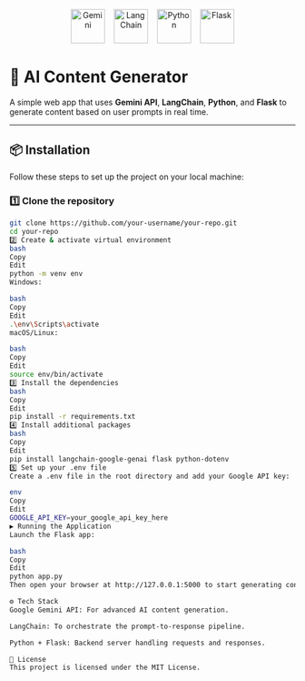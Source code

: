 <p align="center">
  <img src="https://upload.wikimedia.org/wikipedia/commons/thumb/f/fa/Google_Gemini_logo.svg/1200px-Google_Gemini_logo.svg.png" alt="Gemini" height="60"/>
  &nbsp;&nbsp;
  <img src="https://raw.githubusercontent.com/langchain-ai/langchain/main/docs/static/img/logo.png" alt="LangChain" height="60"/>
  &nbsp;&nbsp;
  <img src="https://www.python.org/static/community_logos/python-logo.png" alt="Python" height="60"/>
  &nbsp;&nbsp;
  <img src="https://flask.palletsprojects.com/en/3.0.x/_images/flask-logo.png" alt="Flask" height="60"/>
</p>

# 🚀 AI Content Generator

A simple web app that uses **Gemini API**, **LangChain**, **Python**, and **Flask** to generate content based on user prompts in real time.

---

## 📦 Installation

Follow these steps to set up the project on your local machine:

### 1️⃣ Clone the repository

```bash
git clone https://github.com/your-username/your-repo.git
cd your-repo
2️⃣ Create & activate virtual environment
bash
Copy
Edit
python -m venv env
Windows:

bash
Copy
Edit
.\env\Scripts\activate
macOS/Linux:

bash
Copy
Edit
source env/bin/activate
3️⃣ Install the dependencies
bash
Copy
Edit
pip install -r requirements.txt
4️⃣ Install additional packages
bash
Copy
Edit
pip install langchain-google-genai flask python-dotenv
5️⃣ Set up your .env file
Create a .env file in the root directory and add your Google API key:

env
Copy
Edit
GOOGLE_API_KEY=your_google_api_key_here
▶️ Running the Application
Launch the Flask app:

bash
Copy
Edit
python app.py
Then open your browser at http://127.0.0.1:5000 to start generating content!

⚙️ Tech Stack
Google Gemini API: For advanced AI content generation.

LangChain: To orchestrate the prompt-to-response pipeline.

Python + Flask: Backend server handling requests and responses.

📜 License
This project is licensed under the MIT License.

